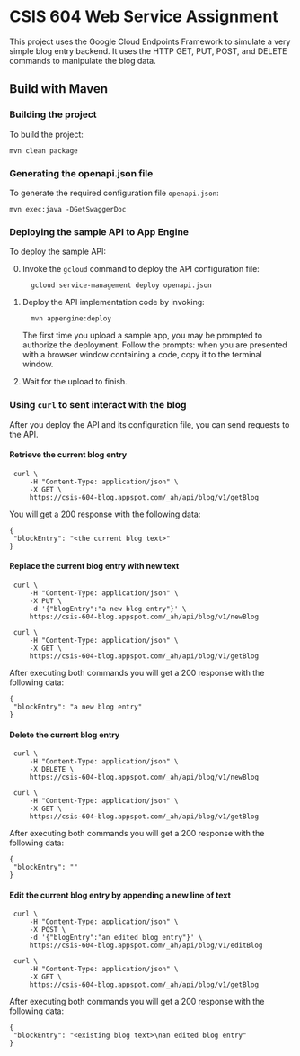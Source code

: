 # CSIS 604 Web Service Assignment

This project uses the Google Cloud Endpoints Framework to simulate a very simple 
blog entry backend.  It uses the HTTP GET, PUT, POST, and DELETE commands
to manipulate the blog data.


## Build with Maven

### Building the  project

To build the project:

    mvn clean package

### Generating the openapi.json file

To generate the required configuration file `openapi.json`:

    mvn exec:java -DGetSwaggerDoc

### Deploying the sample API to App Engine

To deploy the sample API:

0. Invoke the `gcloud` command to deploy the API configuration file:

         gcloud service-management deploy openapi.json

0. Deploy the API implementation code by invoking:

         mvn appengine:deploy

    The first time you upload a sample app, you may be prompted to authorize the
    deployment. Follow the prompts: when you are presented with a browser window
    containing a code, copy it to the terminal window.

0. Wait for the upload to finish.

### Using `curl` to sent interact with the blog

After you deploy the API and its configuration file, you can send requests
to the API.

#### Retrieve the current blog entry

     curl \
         -H "Content-Type: application/json" \
         -X GET \
         https://csis-604-blog.appspot.com/_ah/api/blog/v1/getBlog

You will get a 200 response with the following data:

    {
     "blockEntry": "<the current blog text>"
    }

#### Replace the current blog entry with new text

     curl \
         -H "Content-Type: application/json" \
         -X PUT \
         -d '{"blogEntry":"a new blog entry"}' \
         https://csis-604-blog.appspot.com/_ah/api/blog/v1/newBlog

     curl \
         -H "Content-Type: application/json" \
         -X GET \
         https://csis-604-blog.appspot.com/_ah/api/blog/v1/getBlog

After executing both commands you will get a 200 response with the following data:

    {
     "blockEntry": "a new blog entry"
    }

#### Delete the current blog entry

     curl \
         -H "Content-Type: application/json" \
         -X DELETE \
         https://csis-604-blog.appspot.com/_ah/api/blog/v1/newBlog

     curl \
         -H "Content-Type: application/json" \
         -X GET \
         https://csis-604-blog.appspot.com/_ah/api/blog/v1/getBlog

After executing both commands you will get a 200 response with the following data:

    {
     "blockEntry": ""
    }

#### Edit the current blog entry by appending a new line of text

     curl \
         -H "Content-Type: application/json" \
         -X POST \
         -d '{"blogEntry":"an edited blog entry"}' \
         https://csis-604-blog.appspot.com/_ah/api/blog/v1/editBlog

     curl \
         -H "Content-Type: application/json" \
         -X GET \
         https://csis-604-blog.appspot.com/_ah/api/blog/v1/getBlog

After executing both commands you will get a 200 response with the following data:

    {
     "blockEntry": "<existing blog text>\nan edited blog entry"
    }
